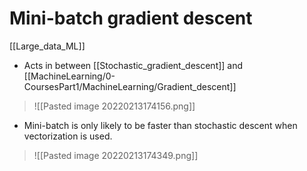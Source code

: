 # Mini-batch gradient descent
[[Large_data_ML]]
- Acts in between [[Stochastic_gradient_descent]] and [[MachineLearning/0-CoursesPart1/MachineLearning/Gradient_descent]]
>![[Pasted image 20220213174156.png]]
- Mini-batch is only likely to be faster than stochastic descent when vectorization is used.
>![[Pasted image 20220213174349.png]]
